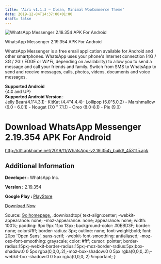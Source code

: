 ```yaml
---
title: 'Airi v1.1.3 – Clean, Minimal WooCommerce Theme'
date: 2019-12-04T14:37:00+01:00
draft: false
---
```


![WhatsApp Messenger 2.19.354 APK For Android](https://i0.wp.com/apkhome.net/wp-content/uploads/2019/12/WhatsApp-Messenger-2.19.354.png "WhatsApp Messenger 2.19.354 APK For Android")

  

WhatsApp Messenger 2.19.354 APK For Android

WhatsApp Messenger is a free email application available for Android and other smartphones. WhatsApp uses your phone's Internet connection (4G / 3G / 2G / EDGE or Wi\*Fi, depending on availability) to allow you to send a message and call your friends and family. Switch from SMS to WhatsApp to send and receive messages, calls, photos, videos, documents and voice messages.

**Supported Android**  
{4.0 and UP}  
**Supported Android Version**:-  
Jelly Bean(4.1"4.3.1)- KitKat (4.4"4.4.4)- Lollipop (5.0"5.0.2) - Marshmallow (6.0 - 6.0.1) - Nougat (7.0 " 7.1.1) - Oreo (8.0-8.1) - Pie (9.0)

Download WhatsApp Messenger 2.19.354 APK For Android
====================================================

http://dl1.apkhome.net/2019/11/WhatsApp-v2.19.354\_build\_453115.apk

Additional Information
----------------------

**Developer :** WhatsApp Inc.

**Version :** 2.19.354

**Google Play :** [PlayStore](https://play.google.com/store/apps/details?id=com.whatsapp)

  

[Download Now](https://store4app.co/post/whatsapp-messenger-2-19-354-apk-for-android_1575453794)

  
Source: [Go homepage.](https://store4app.co/post/whatsapp-messenger-2-19-354-apk-for-android_1575453794) .downloadtop{ text-align:center; -webkit-appearance: none; -moz-appearance: none; appearance: none; width: 100%; padding: 9px 9px 11px 13px; background-color: #0EBD3F; border: none; color:#fff; border-radius: 3px; outline: none; font-weight;bold; font: 20px 'Open Sans', sans-serif; -webkit-font-smoothing: antialiased; -moz-osx-font-smoothing: grayscale; color: #fff; cursor: pointer; border-radius:15px;-webkit-border-radius:15px;-moz-border-radius:5px;box-shadow:0 0 5px rgba(0,0,0,.2);-moz-box-shadow:0 0 5px rgba(0,0,0,.2);-webkit-box-shadow:0 0 5px rgba(0,0,0,.2) !important; }